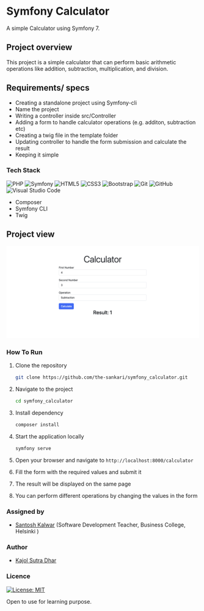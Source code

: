 # Symfony Calculator

A simple Calculator using Symfony 7.

## Project overview

This project is a simple calculator that can perform basic arithmetic operations like addition, subtraction, multiplication, and division.

## Requirements/ specs

- Creating a standalone project using Symfony-cli
- Name the project
- Writing a controller inside src/Controller
- Adding a form to handle calculator operations (e.g. additon, subtraction etc)
- Creating a twig file in the template folder
- Updating controller to handle the form submission and calculate the result
- Keeping it simple

### Tech Stack

![PHP](https://img.shields.io/badge/php-%23777BB4.svg?style=for-the-badge&logo=php&logoColor=white)
![Symfony](https://img.shields.io/badge/symfony-%23000000.svg?style=for-the-badge&logo=symfony&logoColor=white)
![HTML5](https://img.shields.io/badge/html5-%23E34F26.svg?style=for-the-badge&logo=html5&logoColor=white)
![CSS3](https://img.shields.io/badge/css3-%231572B6.svg?style=for-the-badge&logo=css3&logoColor=white)
![Bootstrap](https://img.shields.io/badge/bootstrap-%238511FA.svg?style=for-the-badge&logo=bootstrap&logoColor=white)
![Git](https://img.shields.io/badge/git-%23F05033.svg?style=for-the-badge&logo=git&logoColor=white)
![GitHub](https://img.shields.io/badge/github-%23121011.svg?style=for-the-badge&logo=github&logoColor=white)
![Visual Studio Code](https://img.shields.io/badge/Visual%20Studio%20Code-0078d7.svg?style=for-the-badge&logo=visual-studio-code&logoColor=white)

- Composer
- Symfony CLI
- Twig

## Project view

![Landing page](./public/image.png)

### How To Run

1. Clone the repository
    ```bash
    git clone https://github.com/the-sankari/symfony_calculator.git
    ```
2. Navigate to the project 
    ```bash
   cd symfony_calculator
   ```
2. Install dependency

   ```bash
   composer install
   ```

3. Start the application locally
   ```bash
   symfony serve
   ```
4. Open your browser and navigate to `http://localhost:8000/calculator`
5. Fill the form with the required values and submit it
6. The result will be displayed on the same page
7. You can perform different operations by changing the values in the form

### Assigned by

- [Santosh Kalwar](https://github.com/kalwar) (Software Development Teacher, Business College, Helsinki )

### Author

- [Kajol Sutra Dhar](https://github.com/kalwar)

### Licence

[![License: MIT](https://img.shields.io/badge/License-MIT-yellow.svg)](https://opensource.org/licenses/MIT)

Open to use for learning purpose.

